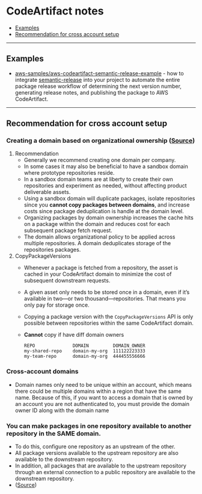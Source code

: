 # CodeArtifact notes

- [Examples](#examples)
- [Recommendation for cross account setup](#recommendation-for-cross-account-setup)

---
## Examples

- [aws-samples/aws-codeartifact-semantic-release-example](https://github.com/aws-samples/aws-codeartifact-semantic-release-example) - how to integrate [semantic-release](https://github.com/semantic-release/semantic-release) into your project to automate the entire package release workflow of determining the next version number, generating release notes, and publishing the package to AWS CodeArtifact.

---
## Recommendation for cross account setup

### Creating a domain based on organizational ownership ([Source](https://aws.amazon.com/blogs/devops/integrating-aws-codeartifact-package-mgmt-flow/))
1. Recommendation
    - Generally we recommend creating one domain per company.
    - In some cases it may also be beneficial to have a sandbox domain where prototype repositories reside.
    - In a sandbox domain teams are at liberty to create their own repositories and experiment as needed, without affecting product deliverable assets.
    - Using a sandbox domain will duplicate packages, isolate repositories since you **cannot copy packages between domains**, and increase costs since package deduplication is handle at the domain level.
    - Organizing packages by domain ownership increases the cache hits on a package within the domain and reduces cost for each subsequent package fetch request.
    - The domain allows organizational policy to be applied across multiple repositories. A domain deduplicates storage of the repositories packages.
2. CopyPackageVersions
    - Whenever a package is fetched from a repository, the asset is cached in your CodeArtifact domain to minimize the cost of subsequent downstream requests.
    - A given asset only needs to be stored once in a domain, even if it’s available in two—or two thousand—repositories. That means you only pay for storage once.
    - Copying a package version with the `CopyPackageVersions` API is only possible between repositories within the same CodeArtifact domain.
    - **Cannot** copy if have diff domain owners

        ```
        REPO              DOMAIN         DOMAIN_OWNER
        my-shared-repo    domain-my-org  111122223333
        my-team-repo      domain-my-org  444455556666
        ```

### Cross-account domains

- Domain names only need to be unique within an account, which means there could be multiple domains within a region that have the same name. Because of this, if you want to access a domain that is owned by an account you are not authenticated to, you must provide the domain owner ID along with the domain name

### You can make packages in one repository available to another repository in the SAME domain.
- To do this, configure one repository as an upstream of the other.
- All package versions available to the upstream repository are also available to the downstream repository.
- In addition, all packages that are available to the upstream repository through an external connection to a public repository are available to the downstream repository.
- ([Source](https://docs.aws.amazon.com/codeartifact/latest/ug/welcome.html))
